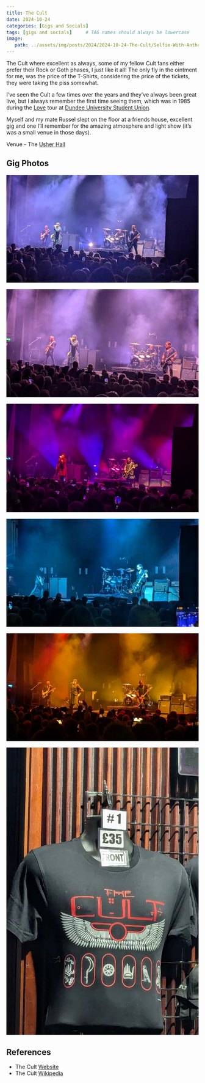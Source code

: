 ```yaml
---
title: The Cult
date: 2024-10-24
categories: [Gigs and Socials]
tags: [gigs and socials]     # TAG names should always be lowercase
image:
   path: ../assets/img/posts/2024/2024-10-24-The-Cult/Selfie-With-Anthony.webp
---
```


The Cult where excellent as always, some of my fellow Cult fans either prefer their Rock or Goth phases, I just like it all! The only fly in the ointment for me, was the price of the T-Shirts, considering the price of the tickets, they were taking the piss somewhat.

I’ve seen the Cult a few times over the years and they’ve always been great live, but I always remember the first time seeing them, which was in 1985 during the [Love](https://en.wikipedia.org/wiki/Love_(The_Cult_album)) tour at [Dundee University Student Union](https://www.setlist.fm/setlist/the-cult/1985/dundee-university-student-union-dundee-scotland-6bde2a02.html).

Myself and my mate Russel slept on the floor at a friends house, excellent gig and one I’ll remember for the amazing atmosphere and light show (it’s was a small venue in those days).

Venue - The [Usher Hall](https://www.usherhall.co.uk/)

## Gig Photos

![The Cult](../assets/img/posts/2024/2024-10-24-The-Cult/The-Cult-1.webp)

![The Cult](../assets/img/posts/2024/2024-10-24-The-Cult/The-Cult-2.webp)

![The Cult](../assets/img/posts/2024/2024-10-24-The-Cult/The-Cult-4.webp)

![The Cult](../assets/img/posts/2024/2024-10-24-The-Cult/The-Cult-6.webp)

![The Cult](../assets/img/posts/2024/2024-10-24-The-Cult/The-Cult-7.webp)

![T-Shirt](../assets/img/posts/2024/2024-10-24-The-Cult/Cult_T_Shirt.webp)

## References

- The Cult [Website](https://thecult.us/DC/index.html)
- The Cult [Wikipedia](https://en.wikipedia.org/wiki/The_Cult)
